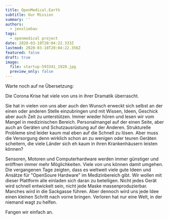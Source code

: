 ```yaml
---
title: OpenMedical.Earth
subtitle: Our Mission
summary: ''
authors:
  - jensliebau
tags:
  - openmedical project
date: 2020-03-18T20:04:22.333Z
lastmod: 2020-03-18T20:04:22.356Z
featured: false
draft: true
image:
  file: startup-593341_1920.jpg
  preview_only: false
---
```

Warte noch auf ne Übersetzung:



Die Corona Krise hat viele von uns in ihrer Dramatik überrascht. 

Sie hat in vielen von uns aber auch den Wunsch erweckt sich selbst an der einen oder anderen Stelle einzubringen und mit Wissen, Ideen, Geschick aber auch Zeit zu unterstützen. Immer wieder hören und lesen wir vom Mangel in medizinischen Bereich. Personalmangel auf der einen Seite, aber auch an Geräten und Schutzausrüstung auf der Anderen. Strukturelle Probleme sind leider kaum mal eben auf die Schnell zu lösen. Aber muss die Versorgung denn wirklich schon an zu wenigen oder teuren Geräten scheitern, die viele Länder sich eh kaum in ihren Krankenhäusern leisten können? 

Sensoren, Motoren und Computerhardware werden immer günstiger und eröffnen immer mehr Möglichkeiten. Viele von uns können damit umgehen. Die vergangenen Tage zeigten, dass es weltweit viele gute Ideen und Ansätze für "OpenSoure Hardware" im Medizinbereich gibt. Wir wollen mit dieser Plattform alle einladen sich daran zu beteiligen. Nicht jedes Gerät wird schnell entwickelt sein, nicht jede Maske massenproduzierbar. Manches wird in die Sackgasse führen. Aber dennoch wird uns jede Idee einen kleinen Schritt nach vorne bringen. Verloren hat nur eine Welt, in der niemand wagt zu helfen. 

Fangen wir einfach an.